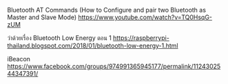 Bluetooth AT Commands (How to Configure and pair two Bluetooth as Master and Slave Mode)
https://www.youtube.com/watch?v=TQ0HsqG-zUM

ว่าด้วยเรื่อง Bluetooth Low Energy ตอน 1 
https://raspberrypi-thailand.blogspot.com/2018/01/bluetooth-low-energy-1.html

iBeacon
https://www.facebook.com/groups/974991365945177/permalink/1124302544347391/
